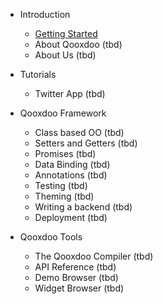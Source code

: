 - Introduction
  - [Getting Started](/)
  - About Qooxdoo (tbd)
  - About Us (tbd)

- Tutorials
  - Twitter App  (tbd)

- Qooxdoo Framework
  - Class based OO (tbd)
  - Setters and Getters (tbd)
  - Promises (tbd)
  - Data Binding (tbd)
  - Annotations (tbd)
  - Testing (tbd)
  - Theming (tbd)
  - Writing a backend (tbd)
  - Deployment (tbd)

- Qooxdoo Tools
  - The Qooxdoo Compiler (tbd)
  - API Reference (tbd)
  - Demo Browser (tbd)
  - Widget Browser (tbd)
